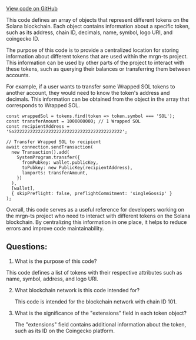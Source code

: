 [View code on GitHub](https://github.com/mrgnlabs/mrgn-ts/apps/marginfi-landing-page/src/assets/token_info.json)

This code defines an array of objects that represent different tokens on the Solana blockchain. Each object contains information about a specific token, such as its address, chain ID, decimals, name, symbol, logo URI, and coingecko ID. 

The purpose of this code is to provide a centralized location for storing information about different tokens that are used within the mrgn-ts project. This information can be used by other parts of the project to interact with these tokens, such as querying their balances or transferring them between accounts. 

For example, if a user wants to transfer some Wrapped SOL tokens to another account, they would need to know the token's address and decimals. This information can be obtained from the object in the array that corresponds to Wrapped SOL. 

```
const wrappedSol = tokens.find(token => token.symbol === 'SOL');
const transferAmount = 1000000000; // 1 Wrapped SOL
const recipientAddress = 'So22222222222222222222222222222222222222222';

// Transfer Wrapped SOL to recipient
await connection.sendTransaction(
  new Transaction().add(
    SystemProgram.transfer({
      fromPubkey: wallet.publicKey,
      toPubkey: new PublicKey(recipientAddress),
      lamports: transferAmount,
    })
  ),
  [wallet],
  { skipPreflight: false, preflightCommitment: 'singleGossip' }
);
```

Overall, this code serves as a useful reference for developers working on the mrgn-ts project who need to interact with different tokens on the Solana blockchain. By centralizing this information in one place, it helps to reduce errors and improve code maintainability.
## Questions: 
 1. What is the purpose of this code?
   
   This code defines a list of tokens with their respective attributes such as name, symbol, address, and logo URI.

2. What blockchain network is this code intended for?
   
   This code is intended for the blockchain network with chain ID 101.

3. What is the significance of the "extensions" field in each token object?
   
   The "extensions" field contains additional information about the token, such as its ID on the Coingecko platform.